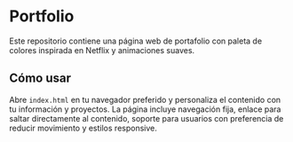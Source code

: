 # Portfolio

Este repositorio contiene una página web de portafolio con paleta de colores inspirada en Netflix y animaciones suaves.

## Cómo usar

Abre `index.html` en tu navegador preferido y personaliza el contenido con tu información y proyectos. La página incluye navegación fija, enlace para saltar directamente al contenido, soporte para usuarios con preferencia de reducir movimiento y estilos responsive.
